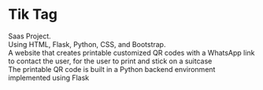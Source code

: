 # Tik Tag
Saas Project. <br>
Using HTML, Flask, Python, CSS, and Bootstrap. <br>
A website that creates printable customized QR codes with a WhatsApp link to contact the user, for the user to print and stick on a suitcase <br>
The printable QR code is built in a Python backend environment implemented using Flask <br>
